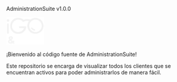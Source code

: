 AdministrationSuite v1.0.0

[<img src="public/img/logo-suite.png" width="100"/>](public/img/logo-suite.png)

¡Bienvenido al código fuente de AdministrationSuite!

Este repositorio se encarga de visualizar todos los clientes que se encuentran activos para poder administrarlos de manera fácil.
